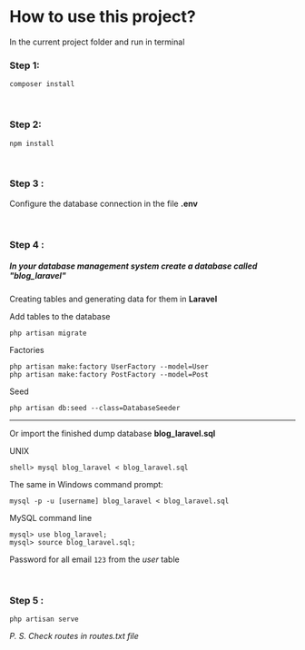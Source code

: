 # How to use this project?
In the current project folder and run in terminal

### Step 1:
`composer install`

<br />

### Step 2:
`npm install`

<br />

### Step 3 :
Configure the database connection in the file **.env**

<br />

### Step 4 :
##### In your database management system create a database called "blog_laravel"

Creating tables and generating data  for them in **Laravel**

Add tables to the database 

`php artisan migrate`


Factories
```
php artisan make:factory UserFactory --model=User
php artisan make:factory PostFactory --model=Post
```

Seed

`php artisan db:seed --class=DatabaseSeeder`

****
Or import the finished dump database **blog_laravel.sql**

UNIX

`shell> mysql blog_laravel < blog_laravel.sql`


The same in Windows command prompt:

`mysql -p -u [username] blog_laravel < blog_laravel.sql`


MySQL command line

```
mysql> use blog_laravel;
mysql> source blog_laravel.sql;
```
Password for all email `123` from the _user_ table

<br />

### Step 5 :
`php artisan serve`

_P. S. Check routes in routes.txt file_
